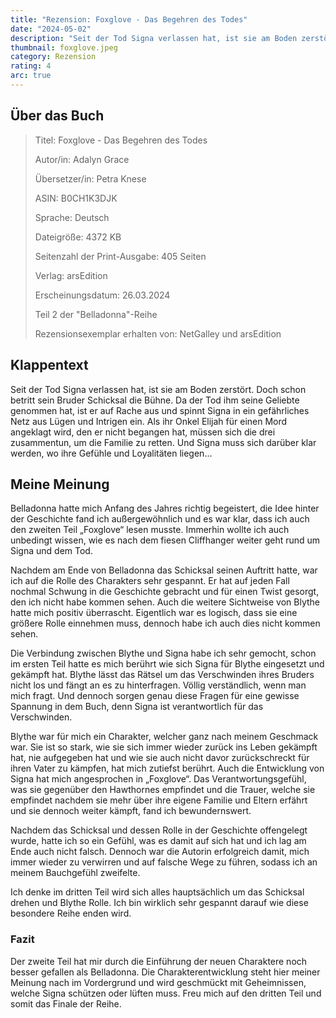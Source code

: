 ```yaml
---
title: "Rezension: Foxglove - Das Begehren des Todes"
date: "2024-05-02"
description: "Seit der Tod Signa verlassen hat, ist sie am Boden zerstört. Doch schon betritt sein Bruder Schicksal die Bühne. Da der Tod ihm seine Geliebte genommen hat, ist er auf Rache aus und spinnt Signa in ein gefährliches Netz aus Lügen und Intrigen ein..."
thumbnail: foxglove.jpeg
category: Rezension
rating: 4
arc: true
---
```


## Über das Buch

> Titel: Foxglove - Das Begehren des Todes
>
> Autor/in: Adalyn Grace
>
> Übersetzer/in: Petra Knese
>
> ASIN: B0CH1K3DJK
>
> Sprache: Deutsch
>
> Dateigröße: 4372 KB
>
> Seitenzahl der Print-Ausgabe: 405 Seiten
>
> Verlag: arsEdition
>
> Erscheinungsdatum: 26.03.2024
>
> Teil 2 der "Belladonna"-Reihe
>
> Rezensionsexemplar erhalten von: NetGalley und arsEdition

## Klappentext

Seit der Tod Signa verlassen hat, ist sie am Boden zerstört. Doch schon betritt sein Bruder Schicksal die Bühne. Da der Tod ihm seine Geliebte genommen hat, ist er auf Rache aus und spinnt Signa in ein gefährliches Netz aus Lügen und Intrigen ein. Als ihr Onkel Elijah für einen Mord angeklagt wird, den er nicht begangen hat, müssen sich die drei zusammentun, um die Familie zu retten. Und Signa muss sich darüber klar werden, wo ihre Gefühle und Loyalitäten liegen...

## Meine Meinung

Belladonna hatte mich Anfang des Jahres richtig begeistert, die Idee hinter der Geschichte fand ich außergewöhnlich und es war klar, dass ich auch den zweiten Teil „Foxglove“ lesen musste. Immerhin wollte ich auch unbedingt wissen, wie es nach dem fiesen Cliffhanger weiter geht rund um Signa und dem Tod.

Nachdem am Ende von Belladonna das Schicksal seinen Auftritt hatte, war ich auf die Rolle des Charakters sehr gespannt. Er hat auf jeden Fall nochmal Schwung in die Geschichte gebracht und für einen Twist gesorgt, den ich nicht habe kommen sehen. Auch die weitere Sichtweise von Blythe hatte mich positiv überrascht. Eigentlich war es logisch, dass sie eine größere Rolle einnehmen muss, dennoch habe ich auch dies nicht kommen sehen.

Die Verbindung zwischen Blythe und Signa habe ich sehr gemocht, schon im ersten Teil hatte es mich berührt wie sich Signa für Blythe eingesetzt und gekämpft hat. Blythe lässt das Rätsel um das Verschwinden ihres Bruders nicht los und fängt an es zu hinterfragen. Völlig verständlich, wenn man mich fragt. Und dennoch sorgen genau diese Fragen für eine gewisse Spannung in dem Buch, denn Signa ist verantwortlich für das Verschwinden.

Blythe war für mich ein Charakter, welcher ganz nach meinem Geschmack war. Sie ist so stark, wie sie sich immer wieder zurück ins Leben gekämpft hat, nie aufgegeben hat und wie sie auch nicht davor zurückschreckt für ihren Vater zu kämpfen, hat mich zutiefst berührt. Auch die Entwicklung von Signa hat mich angesprochen in „Foxglove“. Das Verantwortungsgefühl, was sie gegenüber den Hawthornes empfindet und die Trauer, welche sie empfindet nachdem sie mehr über ihre eigene Familie und Eltern erfährt und sie dennoch weiter kämpft, fand ich bewundernswert.

Nachdem das Schicksal und dessen Rolle in der Geschichte offengelegt wurde, hatte ich so ein Gefühl, was es damit auf sich hat und ich lag am Ende auch nicht falsch. Dennoch war die Autorin erfolgreich damit, mich immer wieder zu verwirren und auf falsche Wege zu führen, sodass ich an meinem Bauchgefühl zweifelte.

Ich denke im dritten Teil wird sich alles hauptsächlich um das Schicksal drehen und Blythe Rolle. Ich bin wirklich sehr gespannt darauf wie diese besondere Reihe enden wird.

### Fazit

Der zweite Teil hat mir durch die Einführung der neuen Charaktere noch besser gefallen als Belladonna. Die Charakterentwicklung steht hier meiner Meinung nach im Vordergrund und wird geschmückt mit Geheimnissen, welche Signa schützen oder lüften muss. Freu mich auf den dritten Teil und somit das Finale der Reihe.
